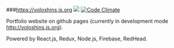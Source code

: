 ###https://voloshins.js.org
<img src='https://travis-ci.org/VoloshinS/voloshins.github.io.svg?branch=master' />
[![Code Climate](https://codeclimate.com/github/VoloshinS/voloshins.github.io/badges/gpa.svg)](https://codeclimate.com/github/VoloshinS/voloshins.github.io)

Portfolio website on github pages (currently in development mode http://voloshins.js.org).

Powered by React.js, Redux, Node.js, Firebase, RedHead.
